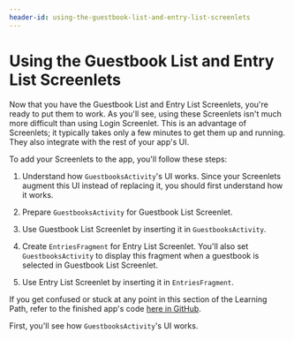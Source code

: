 ```yaml
---
header-id: using-the-guestbook-list-and-entry-list-screenlets
---
```


# Using the Guestbook List and Entry List Screenlets

Now that you have the Guestbook List and Entry List Screenlets, you're ready to 
put them to work. As you'll see, using these Screenlets isn't much more 
difficult than using Login Screenlet. This is an advantage of Screenlets; it 
typically takes only a few minutes to get them up and running. They also 
integrate with the rest of your app's UI. 

To add your Screenlets to the app, you'll follow these steps: 

1. Understand how `GuestbooksActivity`'s UI works. Since your Screenlets augment 
   this UI instead of replacing it, you should first understand how it works. 

2. Prepare `GuestbooksActivity` for Guestbook List Screenlet. 

3. Use Guestbook List Screenlet by inserting it in `GuestbooksActivity`. 

4. Create `EntriesFragment` for Entry List Screenlet. You'll also set 
   `GuestbooksActivity` to display this fragment when a guestbook is selected in 
   Guestbook List Screenlet. 

5. Use Entry List Screenlet by inserting it in `EntriesFragment`. 

If you get confused or stuck at any point in this section of the Learning Path, 
refer to the finished app's code 
[here in GitHub](https://github.com/liferay/liferay-docs/tree/6.2.x/develop/tutorials/code/04-mobile/screenlets-app/LiferayGuestbook). 

First, you'll see how `GuestbooksActivity`'s UI works. 

